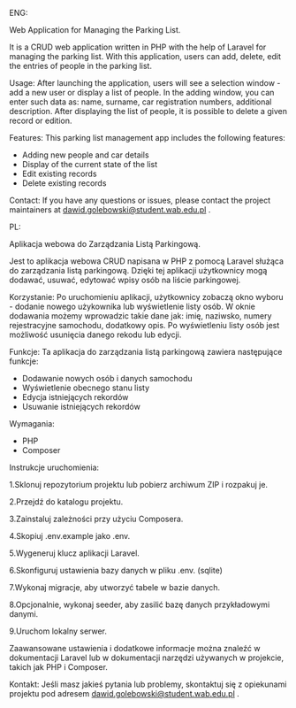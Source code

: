ENG:

Web Application for Managing the Parking List.

It is a CRUD web application written in PHP with the help of Laravel for managing the parking list. 
With this application, users can add, delete, edit the entries of people in the parking list.

Usage: After launching the application, users will see a selection window - add a new user or display a list of people.
In the adding window, you can enter such data as: name, surname, car registration numbers, additional description.
After displaying the list of people, it is possible to delete a given record or edition.

Features: This parking list management app includes the following features:

- Adding new people and car details
- Display of the current state of the list
- Edit existing records
- Delete existing records

Contact: If you have any questions or issues, please contact the project maintainers at dawid.golebowski@student.wab.edu.pl .

PL:

Aplikacja webowa do Zarządzania Listą Parkingową.

Jest to aplikacja webowa CRUD napisana w PHP z pomocą Laravel służąca do zarządzania listą parkingową. 
Dzięki tej aplikacji użytkownicy mogą dodawać, usuwać, edytować wpisy osób na liście parkingowej.

Korzystanie: Po uruchomieniu aplikacji, użytkownicy zobaczą okno wyboru - dodanie nowego użykownika lub wyświetlenie listy osób. 
W oknie dodawania możemy wprowadzic takie dane jak: imię, naziwsko, numery rejestracyjne samochodu, dodatkowy opis. 
Po wyświetleniu listy osób jest możliwość usunięcia danego rekodu lub edycji.

Funkcje: Ta aplikacja do zarządzania listą parkingową zawiera następujące funkcje:

- Dodawanie nowych osób i danych samochodu
- Wyświetlenie obecnego stanu listy
- Edycja istniejących rekordów
- Usuwanie istniejących rekordów


Wymagania:
- PHP
- Composer



Instrukcje uruchomienia:

1.Sklonuj repozytorium projektu lub pobierz archiwum ZIP i rozpakuj je.

2.Przejdź do katalogu projektu.

3.Zainstaluj zależności przy użyciu Composera.

4.Skopiuj .env.example jako .env.

5.Wygeneruj klucz aplikacji Laravel.

6.Skonfiguruj ustawienia bazy danych w pliku .env. (sqlite)

7.Wykonaj migracje, aby utworzyć tabele w bazie danych.

8.Opcjonalnie, wykonaj seeder, aby zasilić bazę danych przykładowymi danymi.

9.Uruchom lokalny serwer.

Zaawansowane ustawienia i dodatkowe informacje można znaleźć w dokumentacji Laravel lub w dokumentacji narzędzi używanych w projekcie, takich jak PHP i Composer.



Kontakt: Jeśli masz jakieś pytania lub problemy, skontaktuj się z opiekunami projektu pod adresem dawid.golebowski@student.wab.edu.pl .
